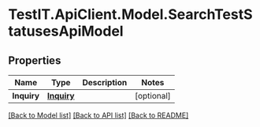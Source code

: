 # TestIT.ApiClient.Model.SearchTestStatusesApiModel

## Properties

Name | Type | Description | Notes
------------ | ------------- | ------------- | -------------
**Inquiry** | [**Inquiry**](Inquiry.md) |  | [optional] 

[[Back to Model list]](../README.md#documentation-for-models) [[Back to API list]](../README.md#documentation-for-api-endpoints) [[Back to README]](../README.md)

